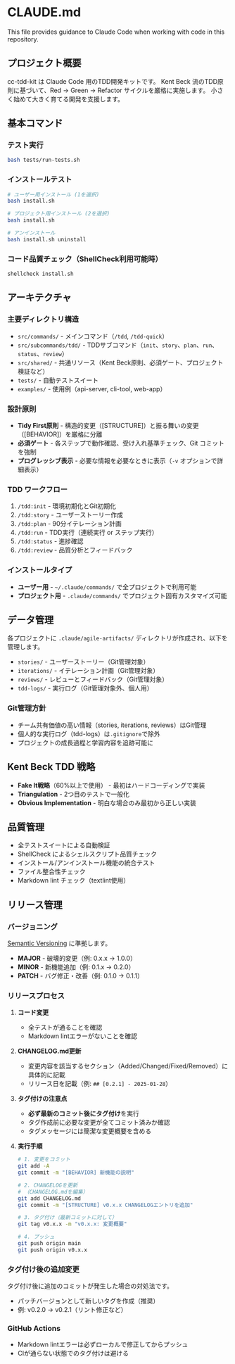 # CLAUDE.md

This file provides guidance to Claude Code when working with code in this repository.

## プロジェクト概要

cc-tdd-kit は Claude Code 用のTDD開発キットです。
Kent Beck 流のTDD原則に基づいて、Red → Green → Refactor サイクルを厳格に実施します。
小さく始めて大きく育てる開発を支援します。

## 基本コマンド

### テスト実行
```bash
bash tests/run-tests.sh
```

### インストールテスト
```bash
# ユーザー用インストール (1を選択)
bash install.sh

# プロジェクト用インストール (2を選択)
bash install.sh

# アンインストール
bash install.sh uninstall
```

### コード品質チェック（ShellCheck利用可能時）
```bash
shellcheck install.sh
```

## アーキテクチャ

### 主要ディレクトリ構造
- `src/commands/` - メインコマンド（`/tdd`, `/tdd-quick`）
- `src/subcommands/tdd/` - TDDサブコマンド（`init`、`story`、`plan`、`run`、`status`、`review`）
- `src/shared/` - 共通リソース（Kent Beck原則、必須ゲート、プロジェクト検証など）
- `tests/` - 自動テストスイート
- `examples/` - 使用例（api-server, cli-tool, web-app）

### 設計原則
- **Tidy First原則** - 構造的変更（[STRUCTURE]）と振る舞いの変更（[BEHAVIOR]）を厳格に分離
- **必須ゲート** - 各ステップで動作確認、受け入れ基準チェック、Git コミットを強制
- **プログレッシブ表示** - 必要な情報を必要なときに表示（`-v` オプションで詳細表示）

### TDD ワークフロー
1. `/tdd:init` - 環境初期化とGit初期化
2. `/tdd:story` - ユーザーストーリー作成
3. `/tdd:plan` - 90分イテレーション計画
4. `/tdd:run` - TDD実行（連続実行 or ステップ実行）
5. `/tdd:status` - 進捗確認
6. `/tdd:review` - 品質分析とフィードバック

### インストールタイプ
- **ユーザー用** - `~/.claude/commands/` で全プロジェクトで利用可能
- **プロジェクト用** - `.claude/commands/` でプロジェクト固有カスタマイズ可能

## データ管理

各プロジェクトに `.claude/agile-artifacts/` ディレクトリが作成され、以下を管理します。
- `stories/` - ユーザーストーリー（Git管理対象）
- `iterations/` - イテレーション計画（Git管理対象）
- `reviews/` - レビューとフィードバック（Git管理対象）
- `tdd-logs/` - 実行ログ（Git管理対象外、個人用）

### Git管理方針
- チーム共有価値の高い情報（stories, iterations, reviews）はGit管理
- 個人的な実行ログ（tdd-logs）は`.gitignore`で除外
- プロジェクトの成長過程と学習内容を追跡可能に

## Kent Beck TDD 戦略

- **Fake It戦略**（60%以上で使用） - 最初はハードコーディングで実装
- **Triangulation** - 2つ目のテストで一般化
- **Obvious Implementation** - 明白な場合のみ最初から正しい実装

## 品質管理

- 全テストスイートによる自動検証
- ShellCheck によるシェルスクリプト品質チェック
- インストール/アンインストール機能の統合テスト
- ファイル整合性チェック
- Markdown lint チェック（textlint使用）

## リリース管理

### バージョニング
[Semantic Versioning](https://semver.org/) に準拠します。
- **MAJOR** - 破壊的変更（例: 0.x.x → 1.0.0）
- **MINOR** - 新機能追加（例: 0.1.x → 0.2.0）  
- **PATCH** - バグ修正・改善（例: 0.1.0 → 0.1.1）

### リリースプロセス
1. **コード変更**
   - 全テストが通ることを確認
   - Markdown lintエラーがないことを確認

2. **CHANGELOG.md更新**
   - 変更内容を該当するセクション（Added/Changed/Fixed/Removed）に具体的に記載
   - リリース日を記載（例: `## [0.2.1] - 2025-01-28`）

3. **タグ付けの注意点**
   - **必ず最新のコミット後にタグ付け**を実行
   - タグ作成前に必要な変更が全てコミット済みか確認
   - タグメッセージには簡潔な変更概要を含める

4. **実行手順**
   ```bash
   # 1. 変更をコミット
   git add -A
   git commit -m "[BEHAVIOR] 新機能の説明"
   
   # 2. CHANGELOGを更新
   # （CHANGELOG.mdを編集）
   git add CHANGELOG.md
   git commit -m "[STRUCTURE] v0.x.x CHANGELOGエントリを追加"
   
   # 3. タグ付け（最新コミットに対して）
   git tag v0.x.x -m "v0.x.x: 変更概要"
   
   # 4. プッシュ
   git push origin main
   git push origin v0.x.x
   ```

### タグ付け後の追加変更
タグ付け後に追加のコミットが発生した場合の対処法です。
- パッチバージョンとして新しいタグを作成（推奨）
- 例: v0.2.0 → v0.2.1（リント修正など）

### GitHub Actions
- Markdown lintエラーは必ずローカルで修正してからプッシュ
- CIが通らない状態でのタグ付けは避ける
